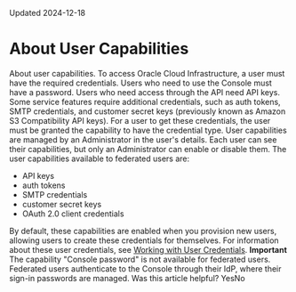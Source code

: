 Updated 2024-12-18
# About User Capabilities
About user capabilities.
To access Oracle Cloud Infrastructure, a user must have the required credentials. Users who need to use the Console must have a password. Users who need access through the API need API keys. Some service features require additional credentials, such as auth tokens, SMTP credentials, and customer secret keys (previously known as Amazon S3 Compatibility API keys). For a user to get these credentials, the user must be granted the capability to have the credential type.
User capabilities are managed by an Administrator in the user's details. Each user can see their capabilities, but only an Administrator can enable or disable them. The user capabilities available to federated users are:
  * API keys
  * auth tokens
  * SMTP credentials
  * customer secret keys
  * OAuth 2.0 client credentials


By default, these capabilities are enabled when you provision new users, allowing users to create these credentials for themselves. For information about these user credentials, see [Working with User Credentials](https://docs.oracle.com/en-us/iaas/Content/Identity/usercred/usercredentials.htm#user_credentials). 
**Important** The capability "Console password" is not available for federated users. Federated users authenticate to the Console through their IdP, where their sign-in passwords are managed.
Was this article helpful?
YesNo

